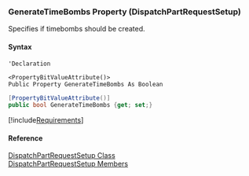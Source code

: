 ### GenerateTimeBombs Property (DispatchPartRequestSetup)

Specifies if timebombs should be created.

#### Syntax

```vbnet
'Declaration

<PropertyBitValueAttribute()>
Public Property GenerateTimeBombs As Boolean
```

```csharp
[PropertyBitValueAttribute()]
public bool GenerateTimeBombs {get; set;}
```

[!include[Requirements](../partials/requirements.md)]

#### Reference

[DispatchPartRequestSetup Class](FChoice.Toolkits.Clarify~FChoice.Toolkits.Clarify.Logistics.DispatchPartRequestSetup.md)  
[DispatchPartRequestSetup Members](FChoice.Toolkits.Clarify~FChoice.Toolkits.Clarify.Logistics.DispatchPartRequestSetup_members.md)